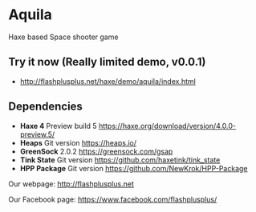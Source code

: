 # Aquila
Haxe based Space shooter game

## Try it now (Really limited demo, v0.0.1)
- http://flashplusplus.net/haxe/demo/aquila/index.html

## Dependencies
- **Haxe 4** Preview build 5 https://haxe.org/download/version/4.0.0-preview.5/
- **Heaps** Git version https://heaps.io/
- **GreenSock** 2.0.2 https://greensock.com/gsap
- **Tink State** Git version https://github.com/haxetink/tink_state
- **HPP Package** Git version https://github.com/NewKrok/HPP-Package

Our webpage:
http://flashplusplus.net

Our Facebook page:
https://www.facebook.com/flashplusplus/
